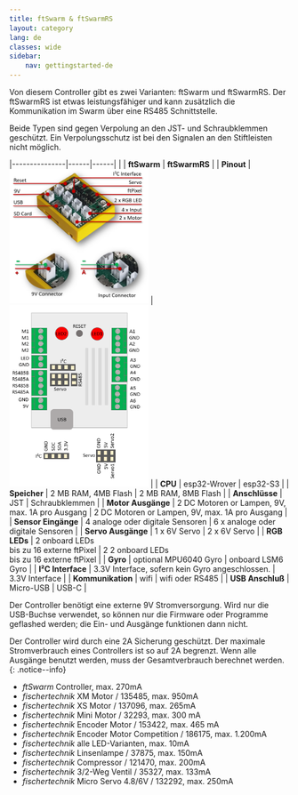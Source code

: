 ```yaml
---
title: ftSwarm & ftSwarmRS
layout: category
lang: de
classes: wide
sidebar:
    nav: gettingstarted-de
---
```


Von diesem Controller gibt es zwei Varianten: ftSwarm und ftSwarmRS. Der ftSwarmRS ist etwas leistungsfähiger und kann zusätzlich die Kommunikation im Swarm über eine RS485 Schnittstelle.

Beide Typen sind gegen Verpolung an den JST- und Schraubklemmen geschützt. Ein Verpolungsschutz ist bei den Signalen an den Stiftleisten nicht möglich.

|---------------|------|------|
| | **ftSwarm** | **ftSwarmRS** |
| **Pinout**    | <img alt="ftSwarm Pinout" src="/assets/img/ftSwarmPinout.png" width="250"> | <img alt="ftSwarm Pinout" src="/assets/img/ftSwarmRSPinout.png" width="250"> |
| **CPU**             | esp32-Wrover                                      | esp32-S3 |
| **Speicher**        | 2 MB RAM, 4MB Flash                               | 2 MB RAM, 8MB Flash |
| **Anschlüsse**      | JST                                               | Schraubklemmen |
| **Motor Ausgänge**  | 2 DC Motoren or Lampen, 9V, max. 1A pro Ausgang   | 2 DC Motoren or Lampen, 9V, max. 1A pro Ausgang |
| **Sensor Eingänge** | 4 analoge oder digitale Sensoren                  | 6 x analoge oder digitale Sensoren |
| **Servo Ausgänge**  | 1 x 6V Servo                                      | 2 x 6V Servo |
| **RGB LEDs**        | 2 onboard LEDs<br>bis zu 16 externe ftPixel       | 2 2 onboard LEDs<br>bis zu 16 externe ftPixel |
| **Gyro**            | optional MPU6040 Gyro                             | onboard LSM6 Gyro |
| **I²C Interface**   | 3.3V Interface, sofern kein Gyro angeschlossen.   | 3.3V Interface |
| **Kommunikation**   | wifi                                              | wifi oder RS485 |
| **USB Anschluß**    | Micro-USB                                         | USB-C |

Der Controller benötigt eine externe 9V Stromversorgung. Wird nur die USB-Buchse verwendet, so können nur die Firmware oder Programme geflashed werden; die Ein- und Ausgänge funktionen dann nicht.

Der Controller wird durch eine 2A Sicherung geschützt. Der maximale Stromverbrauch eines Controllers ist so auf 2A begrenzt. Wenn alle Ausgänge benutzt werden, muss der Gesamtverbrauch berechnet werden.
{: .notice--info}

- *ftSwarm* Controller, max. 270mA
- *fischertechnik* XM Motor / 135485, max. 950mA
- *fischertechnik* XS Motor / 137096, max. 265mA
- *fischertechnik* Mini Motor / 32293, max. 300 mA
- *fischertechnik* Encoder Motor / 153422, max. 465 mA
- *fischertechnik* Encoder Motor Competition / 186175, max. 1.200mA
- *fischertechnik* alle LED-Varianten, max. 10mA
- *fischertechnik* Linsenlampe / 37875, max. 150mA
- *fischertechnik* Compressor / 121470, max. 200mA
- *fischertechnik* 3/2-Weg Ventil / 35327, max. 133mA
- *fischertechnik* Micro Servo 4.8/6V / 132292, max. 250mA
